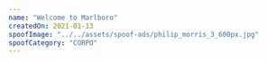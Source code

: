```yaml
---
name: "Welcome to Marlboro"
createdOn: 2021-01-13
spoofImage: "../../assets/spoof-ads/philip_morris_3_600px.jpg"
spoofCategory: "CORPO"
---
```

